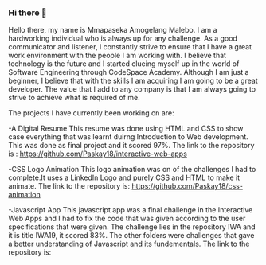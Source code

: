 ### Hi there 👋

Hello there, my name is Mmapaseka Amogelang Malebo. I am a hardworking individual who is always up for any challenge. As a good communicator and listener, I constantly strive to ensure that I have a great work environment with the people I am working with. I believe that technology is the future and I started clueing myself up in the world of Software Engineering through CodeSpace Academy. Although I am just a beginner, I believe that with the skills I am acquiring I am going to be a great developer. The value that I add to any company is that I am always going to strive to achieve what is required of me.


The projects I have currently been working on are:

-A Digital Resume
This resume was done using HTML and CSS to show case everything that was learnt duirng Introduction to Web development. This was done as final project and it scored 97%.  The link to the repository is : https://github.com/Paskay18/interactive-web-apps

-CSS Logo Animation
This logo animation was on of the challenges I had to complete.It uses a LinkedIn Logo and purely CSS and HTML to make it animate.
The link to the repository is: https://github.com/Paskay18/css-animation

-Javascript App
This javascript app was a final challenge in the Interactive Web Apps and I had to fix the code that was given according to the user specifications that were given. The challenge lies in the repository IWA and it is title IWA19, it scored 83%. The other folders were challenges that gave a better understanding of Javascript and its fundementals. The link to the repository is: 

